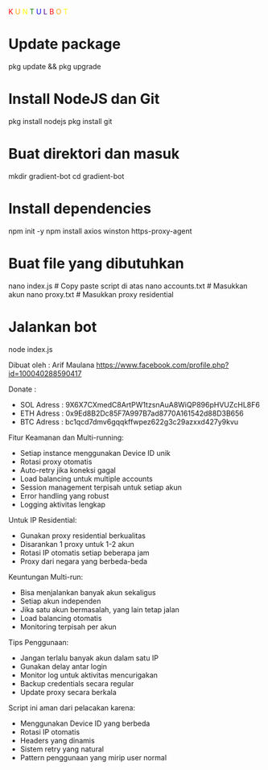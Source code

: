 <span style="color: red;">K</span>
<span style="color: orange;">U</span>
<span style="color: yellow;">N</span>
<span style="color: green;">T</span>
<span style="color: blue;">U</span>
<span style="color: indigo;">L</span>
<span style="color: violet;"> </span>
<span style="color: red;">B</span>
<span style="color: orange;">O</span>
<span style="color: yellow;">T</span>


# Update package
pkg update && pkg upgrade

# Install NodeJS dan Git
pkg install nodejs
pkg install git

# Buat direktori dan masuk
mkdir gradient-bot
cd gradient-bot

# Install dependencies
npm init -y
npm install axios winston https-proxy-agent

# Buat file yang dibutuhkan
nano index.js    # Copy paste script di atas
nano accounts.txt # Masukkan akun
nano proxy.txt    # Masukkan proxy residential

# Jalankan bot
node index.js

Dibuat oleh : Arif Maulana 
https://www.facebook.com/profile.php?id=100040288590417

Donate :
- SOL Adress : 9X6X7CXmedC8ArtPW1tzsnAuA8WiQP896pHVUZcHL8F6
- ETH Adress : 0x9Ed8B2Dc85F7A997B7ad8770A161542d88D3B656
- BTC Adress : bc1qcd7dmv6gqqkffwpez622g3c29azxxd427y9kvu

Fitur Keamanan dan Multi-running:

- Setiap instance menggunakan Device ID unik
- Rotasi proxy otomatis
- Auto-retry jika koneksi gagal
- Load balancing untuk multiple accounts
- Session management terpisah untuk setiap akun
- Error handling yang robust
- Logging aktivitas lengkap

Untuk IP Residential:
- Gunakan proxy residential berkualitas
- Disarankan 1 proxy untuk 1-2 akun
- Rotasi IP otomatis setiap beberapa jam
- Proxy dari negara yang berbeda-beda

Keuntungan Multi-run:

- Bisa menjalankan banyak akun sekaligus
- Setiap akun independen
- Jika satu akun bermasalah, yang lain tetap jalan
- Load balancing otomatis
- Monitoring terpisah per akun

Tips Penggunaan:

- Jangan terlalu banyak akun dalam satu IP
- Gunakan delay antar login
- Monitor log untuk aktivitas mencurigakan
- Backup credentials secara regular
- Update proxy secara berkala

Script ini aman dari pelacakan karena:

- Menggunakan Device ID yang berbeda
- Rotasi IP otomatis
- Headers yang dinamis
- Sistem retry yang natural
- Pattern penggunaan yang mirip user normal
